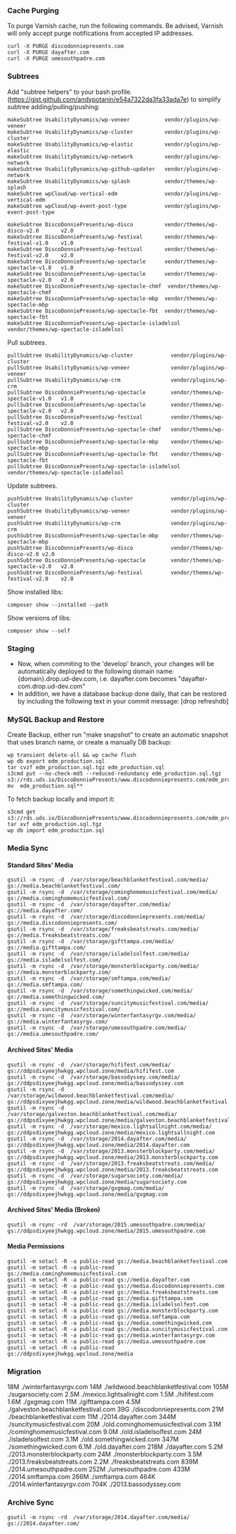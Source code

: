 ### Cache Purging
To purge Varnish cache, run the following commands. Be advised, Varnish will only accept purge notifications from accepted IP addresses.

```
curl -X PURGE discodonniepresents.com
curl -X PURGE dayafter.com
curl -X PURGE umesouthpadre.com
```

### Subtrees
Add "subtree helpers" to your bash profile. (https://gist.github.com/andypotanin/e54a7322da3fa33ada7e) to simplify subtree adding/pulling/pushing:

```
makeSubtree UsabilityDynamics/wp-veneer           vendor/plugins/wp-veneer
makeSubtree UsabilityDynamics/wp-cluster          vendor/plugins/wp-cluster
makeSubtree UsabilityDynamics/wp-elastic          vendor/plugins/wp-elastic
makeSubtree UsabilityDynamics/wp-network          vendor/plugins/wp-network
makeSubtree UsabilityDynamics/wp-github-updater   vendor/plugins/wp-network
makeSubtree UsabilityDynamics/wp-splash           vendor/themes/wp-splash
makeSubtree wpCloud/wp-vertical-edm               vendor/plugins/wp-vertical-edm
makeSubtree wpCloud/wp-event-post-type            vendor/plugins/wp-event-post-type
```

```
makeSubtree DiscoDonniePresents/wp-disco          vendor/themes/wp-disco-v2.0       v2.0
makeSubtree DiscoDonniePresents/wp-festival       vendor/themes/wp-festival-v1.0    v1.0
makeSubtree DiscoDonniePresents/wp-festival       vendor/themes/wp-festival-v2.0    v2.0
makeSubtree DiscoDonniePresents/wp-spectacle      vendor/themes/wp-spectacle-v1.0   v1.0
makeSubtree DiscoDonniePresents/wp-spectacle      vendor/themes/wp-spectacle-v2.0   v2.0
makeSubtree DiscoDonniePresents/wp-spectacle-chmf  vendor/themes/wp-spectacle-chmf
makeSubtree DiscoDonniePresents/wp-spectacle-mbp  vendor/themes/wp-spectacle-mbp
makeSubtree DiscoDonniePresents/wp-spectacle-fbt  vendor/themes/wp-spectacle-fbt
makeSubtree DiscoDonniePresents/wp-spectacle-isladelsol  vendor/themes/wp-spectacle-isladelsol
```

Pull subtrees.
```
pullSubtree UsabilityDynamics/wp-cluster            vendor/plugins/wp-cluster
pullSubtree UsabilityDynamics/wp-veneer             vendor/plugins/wp-veneer
pullSubtree UsabilityDynamics/wp-crm                vendor/plugins/wp-crm
pullSubtree DiscoDonniePresents/wp-spectacle        vendor/themes/wp-spectacle-v1.0   v1.0
pullSubtree DiscoDonniePresents/wp-spectacle        vendor/themes/wp-spectacle-v2.0   v2.0
pullSubtree DiscoDonniePresents/wp-festival         vendor/themes/wp-festival-v2.0    v2.0
pullSubtree DiscoDonniePresents/wp-spectacle-chmf   vendor/themes/wp-spectacle-chmf
pullSubtree DiscoDonniePresents/wp-spectacle-mbp    vendor/themes/wp-spectacle-mbp
pullSubtree DiscoDonniePresents/wp-spectacle-fbt    vendor/themes/wp-spectacle-fbt
pullSubtree DiscoDonniePresents/wp-spectacle-isladelsol  vendor/themes/wp-spectacle-isladelsol
```

Update subtrees.
```
pushSubtree UsabilityDynamics/wp-cluster            vendor/plugins/wp-cluster
pushSubtree UsabilityDynamics/wp-veneer             vendor/plugins/wp-veneer
pushSubtree UsabilityDynamics/wp-crm                vendor/plugins/wp-crm
pushSubtree DiscoDonniePresents/wp-spectacle-mbp    vendor/themes/wp-spectacle-mbp
pushSubtree DiscoDonniePresents/wp-disco            vendor/themes/wp-disco-v2.0 v2.0
pushSubtree DiscoDonniePresents/wp-spectacle        vendor/themes/wp-spectacle-v2.0   v2.0
pushSubtree DiscoDonniePresents/wp-festival         vendor/themes/wp-festival-v2.0    v2.0
```

Show installed libs:
```
composer show --installed --path
```

Show versions of libs:
```
composer show --self
```

### Staging

* Now, when commiting to the 'develop' branch, your changes will be automatically deployed to the following domain name:
  {domain}.drop.ud-dev.com, i.e. dayafter.com becomes "dayafter-com.drop.ud-dev.com"
* In addition, we have a database backup done daily, that can be restored by including the following text in your commit message:
  [drop refreshdb]

### MySQL Backup and Restore
Create Backup, either run "make snapshot" to create an automatic snapshot that uses branch name, or create a manually DB backup:
```
wp transient delete-all && wp cache flush
wp db export edm_production.sql
tar cvzf edm_production.sql.tgz edm_production.sql
s3cmd put --no-check-md5 --reduced-redundancy edm_production.sql.tgz s3://rds.uds.io/DiscoDonniePresents/www.discodonniepresents.com/edm_production.sql.tgz
mv  edm_production.sql**
```

To fetch backup locally and import it:
```
s3cmd get s3://rds.uds.io/DiscoDonniePresents/www.discodonniepresents.com/edm_production.sql.tgz
tar xvf edm_production.sql.tgz
wp db import edm_production.sql
```


### Media Sync

#### Standard Sites' Media
```
gsutil -m rsync -d  /var/storage/beachblanketfestival.com/media/             gs://media.beachblanketfestival.com/
gsutil -m rsync -d  /var/storage/cominghomemusicfestival.com/media/          gs://media.cominghomemusicfestival.com/
gsutil -m rsync -d  /var/storage/dayafter.com/media/                         gs://media.dayafter.com/
gsutil -m rsync -d  /var/storage/discodonniepresents.com/media/              gs://media.discodonniepresents.com/
gsutil -m rsync -d  /var/storage/freaksbeatstreats.com/media/                gs://media.freaksbeatstreats.com/
gsutil -m rsync -d  /var/storage/gifttampa.com/media/                        gs://media.gifttampa.com/
gsutil -m rsync -d  /var/storage/isladelsolfest.com/media/                   gs://media.isladelsolfest.com/
gsutil -m rsync -d  /var/storage/monsterblockparty.com/media/                gs://media.monsterblockparty.com/
gsutil -m rsync -d  /var/storage/smftampa.com/media/                         gs://media.smftampa.com/
gsutil -m rsync -d  /var/storage/somethingwicked.com/media/                  gs://media.somethingwicked.com/
gsutil -m rsync -d  /var/storage/suncitymusicfestival.com/media/             gs://media.suncitymusicfestival.com/
gsutil -m rsync -d  /var/storage/winterfantasyrgv.com/media/                 gs://media.winterfantasyrgv.com/
gsutil -m rsync -d  /var/storage/umesouthpadre.com/media/                    gs://media.umesouthpadre.com/
```

#### Archived Sites' Media
```
gsutil -m rsync -d  /var/storage/hififest.com/media/                         gs://ddpsdixyeejhwkgg.wpcloud.zone/media/hififest.com
gsutil -m rsync -d  /var/storage/bassodyssey.com/media/                      gs://ddpsdixyeejhwkgg.wpcloud.zone/media/bassodyssey.com
gsutil -m rsync -d  /var/storage/wildwood.beachblanketfestival.com/media/    gs://ddpsdixyeejhwkgg.wpcloud.zone/media/wildwood.beachblanketfestival.com
gsutil -m rsync -d  /var/storage/galveston.beachblanketfestival.com/media/   gs://ddpsdixyeejhwkgg.wpcloud.zone/media/galveston.beachblanketfestival.com
gsutil -m rsync -d  /var/storage/mexico.lightsallnight.com/media/            gs://ddpsdixyeejhwkgg.wpcloud.zone/media/mexico.lightsallnight.com
gsutil -m rsync -d  /var/storage/2014.dayafter.com/media/                    gs://ddpsdixyeejhwkgg.wpcloud.zone/media/2014.dayafter.com
gsutil -m rsync -d  /var/storage/2013.monsterblockparty.com/media/           gs://ddpsdixyeejhwkgg.wpcloud.zone/media/2013.monsterblockparty.com
gsutil -m rsync -d  /var/storage/2013.freaksbeatstreats.com/media/           gs://ddpsdixyeejhwkgg.wpcloud.zone/media/2013.freaksbeatstreats.com
gsutil -m rsync -d  /var/storage/sugarsociety.com/media/                     gs://ddpsdixyeejhwkgg.wpcloud.zone/media/sugarsociety.com
gsutil -m rsync -d  /var/storage/gxgmag.com/media/                           gs://ddpsdixyeejhwkgg.wpcloud.zone/media/gxgmag.com
```

#### Archived Sites' Media (Broken)
```
gsutil -m rsync -rd  /var/storage/2015.umesouthpadre.com/media/               gs://ddpsdixyeejhwkgg.wpcloud.zone/media/2015.umesouthpadre.com
```

#### Media Permissions
```
gsutil -m setacl -R -a public-read gs://media.beachblanketfestival.com
gsutil -m setacl -R -a public-read gs://media.cominghomemusicfestival.com
gsutil -m setacl -R -a public-read gs://media.dayafter.com
gsutil -m setacl -R -a public-read gs://media.discodonniepresents.com
gsutil -m setacl -R -a public-read gs://media.freaksbeatstreats.com
gsutil -m setacl -R -a public-read gs://media.gifttampa.com
gsutil -m setacl -R -a public-read gs://media.isladelsolfest.com
gsutil -m setacl -R -a public-read gs://media.monsterblockparty.com
gsutil -m setacl -R -a public-read gs://media.smftampa.com
gsutil -m setacl -R -a public-read gs://media.somethingwicked.com
gsutil -m setacl -R -a public-read gs://media.suncitymusicfestival.com
gsutil -m setacl -R -a public-read gs://media.winterfantasyrgv.com
gsutil -m setacl -R -a public-read gs://media.umesouthpadre.com
gsutil -m setacl -R -a public-read gs://ddpsdixyeejhwkgg.wpcloud.zone/media
```

### Migration

18M	  ./winterfantasyrgv.com
14M	  ./wildwood.beachblanketfestival.com
105M	./sugarsociety.com
2.5M	./mexico.lightsallnight.com
1.5M	./hififest.com
1.6M	./gxgmag.com
11M	  ./gifttampa.com
4.5M	./galveston.beachblanketfestival.com
39G	  ./discodonniepresents.com
21M	  ./beachblanketfestival.com
11M	  ./2014.dayafter.com
344M	./suncitymusicfestival.com
20M	  ./old.cominghomemusicfestival.com
3.1M	./cominghomemusicfestival.com
9.0M	./old.isladelsolfest.com
24M	  ./isladelsolfest.com
3.1M	./old.somethingwicked.com
347M	./somethingwicked.com
6.1M	./old.dayafter.com
218M	./dayafter.com
5.2M	./2013.monsterblockparty.com
24M	  ./monsterblockparty.com
3.5M	./2013.freaksbeatstreats.com
2.2M	./freaksbeatstreats.com
839M	./2014.umesouthpadre.com
252M	./umesouthpadre.com
433M	./2014.smftampa.com
266M	./smftampa.com
464K	./2014.winterfantasyrgv.com
704K	./2013.bassodyssey.com


### Archive Sync

```
gsutil -m rsync -rd  /var/storage/2014.dayafter.com/media/                gs://2014.dayafter.com/
```

